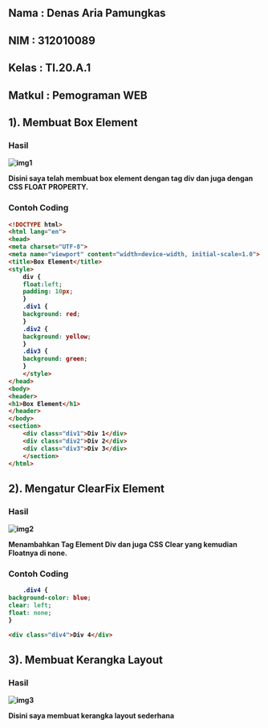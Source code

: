 ## Nama     : Denas Aria Pamungkas
## NIM      : 312010089
## Kelas    : TI.20.A.1
## Matkul   : Pemograman WEB

## 1). Membuat Box Element <b>
### Hasil

![img1](https://user-images.githubusercontent.com/101621068/161721834-57ea6497-2406-4fd6-9846-48c341896cab.png)

Disini saya telah membuat box element dengan tag div dan juga dengan CSS FLOAT PROPERTY.

### Contoh Coding
```html
<!DOCTYPE html>
<html lang="en">
<head>
<meta charset="UTF-8">
<meta name="viewport" content="width=device-width, initial-scale=1.0">
<title>Box Element</title>
<style>
    div {
    float:left;
    padding: 10px;
    }
    .div1 {
    background: red;
    }
    .div2 {
    background: yellow;
    }
    .div3 {
    background: green;
    }
    </style>
</head>
<body>
<header>
<h1>Box Element</h1>
</header>
</body>
<section>
    <div class="div1">Div 1</div>
    <div class="div2">Div 2</div>
    <div class="div3">Div 3</div>
    </section>
</html>
```

## 2). Mengatur ClearFix Element
### Hasil


![img2](https://user-images.githubusercontent.com/101621068/161722847-7304e964-055b-4ac9-8818-dce12912d214.png)

Menambahkan Tag Element Div dan juga CSS Clear yang kemudian Floatnya di none.

### Contoh Coding
```css
    .div4 {
background-color: blue;
clear: left;
float: none;
}
```

```html
<div class="div4">Div 4</div>
```

## 3). Membuat Kerangka Layout
### Hasil

![img3](https://user-images.githubusercontent.com/101621068/161726130-01c3bccd-b158-48a4-a5d5-ab5f45f4b18b.png)

Disini saya membuat kerangka layout sederhana

